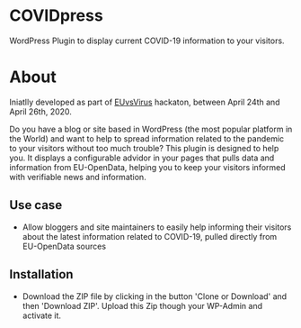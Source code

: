 # COVIDpress
WordPress Plugin to display current COVID-19 information to your visitors. 

# About

Iniatlly developed as part of [EUvsVirus](https://eunitedvsvirus.devpost.com/) hackaton, between April 24th and April 26th, 2020.

Do you have a blog or site based in WordPress (the most popular platform in the World) and want to help to spread information related to the pandemic to your visitors without too much trouble? This plugin is designed to help you. It displays a configurable advidor in your pages that pulls data and information from EU-OpenData, helping you to keep your visitors informed with verifiable news and information.

## Use case

* Allow bloggers and site maintainers to easily help informing their visitors about the latest information related to COVID-19, pulled directly from EU-OpenData sources

## Installation

* Download the ZIP file by clicking in the button 'Clone or Download' and then 'Download ZIP'. Upload this Zip though your WP-Admin and activate it.